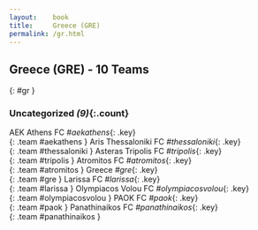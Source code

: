 ```yaml
---
layout:    book
title:     Greece (GRE)
permalink: /gr.html
---
```


## Greece (GRE) - 10 Teams
{: #gr }





### Uncategorized _(9)_{:.count}

AEK Athens FC _#aekathens_{: .key} <br>
{: .team #aekathens }
Aris Thessaloniki FC _#thessaloniki_{: .key} <br>
{: .team #thessaloniki }
Asteras Tripolis FC _#tripolis_{: .key} <br>
{: .team #tripolis }
Atromitos FC _#atromitos_{: .key} <br>
{: .team #atromitos }
Greece _#gre_{: .key} <br>
{: .team #gre }
Larissa FC _#larissa_{: .key} <br>
{: .team #larissa }
Olympiacos Volou FC _#olympiacosvolou_{: .key} <br>
{: .team #olympiacosvolou }
PAOK FC _#paok_{: .key} <br>
{: .team #paok }
Panathinaikos FC _#panathinaikos_{: .key} <br>
{: .team #panathinaikos }


 
